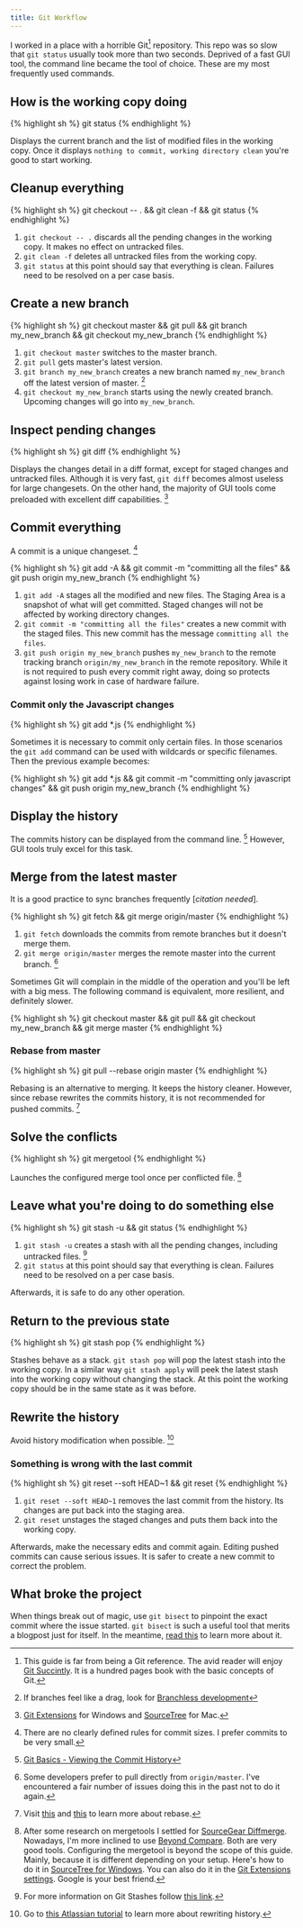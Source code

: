 ```yaml
---
title: Git Workflow
---
```


I worked in a place with a horrible Git[^git_succintly] repository. This repo was so slow that `git status` usually took more than two seconds. Deprived of a fast GUI tool, the command line became the tool of choice. These are my most frequently used commands.


## How is the working copy doing

{% highlight sh %}
git status
{% endhighlight %}

Displays the current branch and the list of modified files in the working copy. Once it displays `nothing to commit, working directory clean` you're good to start working.


## Cleanup everything

{% highlight sh %}
git checkout -- . && git clean -f && git status
{% endhighlight %}

1. `git checkout -- .` discards all the pending changes in the working copy. It makes no effect on untracked files.
2. `git clean -f` deletes all untracked files from the working copy.
3. `git status` at this point should say that everything is clean. Failures need to be resolved on a per case basis.


## Create a new branch

{% highlight sh %}
git checkout master && git pull && git branch my_new_branch && git checkout my_new_branch
{% endhighlight %}

1. `git checkout master` switches to the master branch.
2. `git pull` gets master's latest version.
3. `git branch my_new_branch` creates a new branch named `my_new_branch` off the latest version of master. [^git_branches]
4. `git checkout my_new_branch` starts using the newly created branch. Upcoming changes will go into `my_new_branch`.


## Inspect pending changes

{% highlight sh %}
git diff
{% endhighlight %}

Displays the changes detail in a diff format, except for staged changes and untracked files. Although it is very fast, `git diff` becomes almost useless for large changesets. On the other hand, the majority of GUI tools come preloaded with excellent diff capabilities. [^gui_tool]


## Commit everything
A commit is a unique changeset. [^small_commits]

{% highlight sh %}
git add -A && git commit -m "committing all the files" && git push origin my_new_branch
{% endhighlight %}

1. `git add -A` stages all the modified and new files. The Staging Area is a snapshot of what will get committed. Staged changes will not be affected by working directory changes.
2. `git commit -m "committing all the files"` creates a new commit with the staged files. This new commit has the message `committing all the files`.
3. `git push origin my_new_branch` pushes `my_new_branch` to the remote tracking branch `origin/my_new_branch` in the remote repository. While it is not required to push every commit right away, doing so protects against losing work in case of hardware failure.

### Commit only the Javascript changes

{% highlight sh %}
git add *.js
{% endhighlight %}

Sometimes it is necessary to commit only certain files. In those scenarios the `git add` command can be used with wildcards or specific filenames. Then the previous example becomes:

{% highlight sh %}
git add *.js && git commit -m "committing only javascript changes" && git push origin my_new_branch
{% endhighlight %}

## Display the history
The commits history can be displayed from the command line. [^git_log] However, GUI tools truly excel for this task.


## Merge from the latest master
It is a good practice to sync branches frequently [*citation needed*].

{% highlight sh %}
git fetch && git merge origin/master
{% endhighlight %}

1. `git fetch` downloads the commits from remote branches but it doesn't merge them.
2. `git merge origin/master` merges the remote master into the current branch. [^git_fetch_workflow]

Sometimes Git will complain in the middle of the operation and you'll be left with a big mess. The following command is equivalent, more resilient, and definitely slower.

{% highlight sh %}
git checkout master && git pull && git checkout my_new_branch && git merge master
{% endhighlight %}

### Rebase from master

{% highlight sh %}
git pull --rebase origin master
{% endhighlight %}

Rebasing is an alternative to merging. It keeps the history cleaner. However, since rebase rewrites the commits history, it is not recommended for pushed commits. [^git_rebase]


## Solve the conflicts

{% highlight sh %}
git mergetool
{% endhighlight %}

Launches the configured merge tool once per conflicted file. [^merge_tools]


## Leave what you're doing to do something else

{% highlight sh %}
git stash -u && git status
{% endhighlight %}

1. `git stash -u` creates a stash with all the pending changes, including untracked files. [^git_stash_help]
2. `git status` at this point should say that everything is clean. Failures need to be resolved on a per case basis.

Afterwards, it is safe to do any other operation.


## Return to the previous state

{% highlight sh %}
git stash pop
{% endhighlight %}

Stashes behave as a stack. `git stash pop` will pop the latest stash into the working copy. In a similar way `git stash apply` will peek the latest stash into the working copy without changing the stack. At this point the working copy should be in the same state as it was before.


## Rewrite the history
Avoid history modification when possible. [^rewrite_history]

### Something is wrong with the last commit

{% highlight sh %}
git reset --soft HEAD~1 && git reset
{% endhighlight %}

1. `git reset --soft HEAD~1` removes the last commit from the history. Its changes are put back into the staging area.
2. `git reset` unstages the staged changes and puts them back into the working copy.

Afterwards, make the necessary edits and commit again. Editing pushed commits can cause serious issues. It is safer to create a new commit to correct the problem.


## What broke the project
When things break out of magic, use `git bisect` to pinpoint the exact commit where the issue started. `git bisect` is such a useful tool that merits a blogpost just for itself. In the meantime, [read this](http://webchick.net/node/99) to learn more about it.


[^git_succintly]: This guide is far from being a Git reference. The avid reader will enjoy [Git Succintly](https://www.syncfusion.com/resources/techportal/ebooks/git). It is a hundred pages book with the basic concepts of Git.

[^gui_tool]: [Git Extensions](https://code.google.com/p/gitextensions/) for Windows and [SourceTree](https://www.sourcetreeapp.com/) for Mac.

[^git_branches]: If branches feel like a drag, look for [Branchless development](http://www.tedunangst.com/flak/post/branchless-development)

[^small_commits]: There are no clearly defined rules for commit sizes. I prefer commits to be very small.

[^git_fetch_workflow]: Some developers prefer to pull directly from `origin/master`. I've encountered a fair number of issues doing this in the past not to do it again.

[^git_rebase]: Visit [this](http://git-scm.com/docs/git-rebase) and [this](http://gitready.com/advanced/2009/02/11/pull-with-rebase.html) to learn more about rebase.
 
[^git_stash_help]: For more information on Git Stashes follow [this link](https://git-scm.com/book/en/v1/Git-Tools-Stashing).

[^rewrite_history]: Go to [this Atlassian tutorial](https://www.atlassian.com/git/tutorials/rewriting-history/) to learn more about rewriting history.

[^merge_tools]: After some research on mergetools I settled for [SourceGear Diffmerge](https://sourcegear.com/diffmerge/). Nowadays, I'm more inclined to use [Beyond Compare](http://www.scootersoftware.com/). Both are very good tools. Configuring the mergetool is beyond the scope of this guide. Mainly, because it is different depending on your setup. Here's how to do it in [SourceTree for Windows](http://stackoverflow.com/questions/16800280/how-to-interactively-visually-resolve-conflicts-in-sourcetree-git). You can also do it in the [Git Extensions settings](http://git-extensions-documentation.readthedocs.org/en/latest/settings.html). Google is your best friend.

[^git_log]: [Git Basics - Viewing the Commit History](https://git-scm.com/book/en/v2/Git-Basics-Viewing-the-Commit-History)
